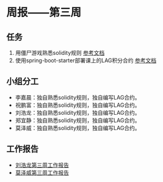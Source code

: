 # 周报——第三周

## 任务
1. 用僵尸游戏熟悉solidity规则 [参考文档](https://cryptozombies.io/en/lesson)
2. 使用spring-boot-starter部署课上的LAG积分合约 [参考文档](https://github.com/FISCO-BCOS/spring-boot-starter/blob/master/doc/README_CN.md)

## 小组分工
- 李嘉晨：独自熟悉solidity规则，独自编写LAG合约。
- 祝鹏富：独自熟悉solidity规则，独自编写LAG合约。
- 刘浩龙：独自熟悉solidity规则，独自编写LAG合约。
- 郑宜静：独自熟悉solidity规则，独自编写LAG合约。
- 莫泽威：独自熟悉solidity规则，独自编写LAG合约。

## 工作报告
- [刘浩龙第三周工作报告](https://github.com/webanklabgroup5/webank/blob/master/day2/%E5%88%98%E6%B5%A9%E9%BE%99/week3.md)
- [莫泽威第三周工作报告](https://github.com/webanklabgroup5/webank/blob/master/day2/%E8%8E%AB%E6%B3%BD%E5%A8%81/Week2%E5%91%A8%E6%8A%A5.md)
